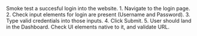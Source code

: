 Smoke test a succesful login into the website.
    1. Navigate to the login page.
    2. Check input elements for login are present (Username and Password).
    3. Type valid credentials into those inputs.
    4. Click Submit.
    5. User should land in the Dashboard. Check UI elements native to it, and validate URL.